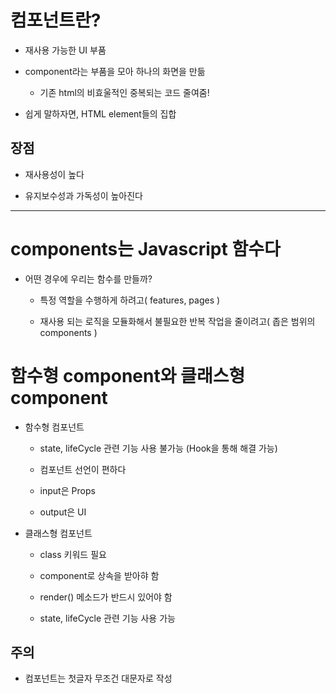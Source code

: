# 컴포넌트란?

- 재사용 가능한 UI 부품

- component라는 부품을 모아 하나의 화면을 만듦

  - 기존 html의 비효울적인 중복되는 코드 줄여줌!

- 쉽게 말하자면, HTML element들의 집합

## 장점

- 재사용성이 높다

- 유지보수성과 가독성이 높아진다

---

# components는 Javascript 함수다

- 어떤 경우에 우리는 함수를 만들까?

  - 특정 역할을 수행하게 하려고( features, pages )

  - 재사용 되는 로직을 모듈화해서 불필요한 반복 작업을 줄이려고( 좁은 범위의 components )

# 함수형 component와 클래스형 component

- 함수형 컴포넌트

  - state, lifeCycle 관련 기능 사용 불가능 (Hook을 통해 해결 가능)

  - 컴포넌트 선언이 편하다

  - input은 Props

  - output은 UI

- 클래스형 컴포넌트

  - class 키워드 필요

  - component로 상속을 받아햐 함

  - render() 메소드가 반드시 있어야 함

  - state, lifeCycle 관련 기능 사용 가능

## 주의

- 컴포넌트는 첫글자 무조건 대문자로 작성

![]()
